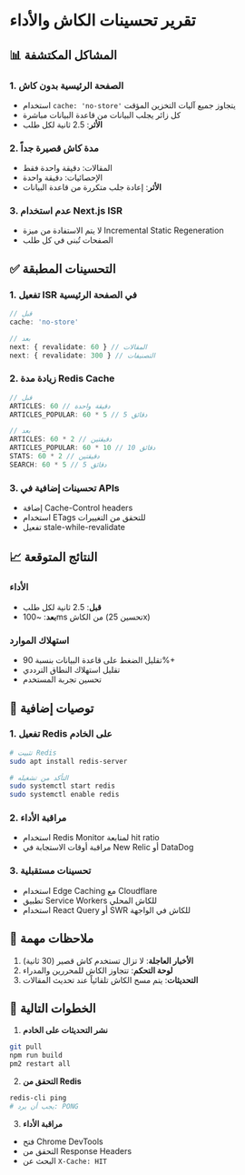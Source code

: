 # تقرير تحسينات الكاش والأداء

## 📊 المشاكل المكتشفة

### 1. **الصفحة الرئيسية بدون كاش**
- استخدام `cache: 'no-store'` يتجاوز جميع آليات التخزين المؤقت
- كل زائر يجلب البيانات من قاعدة البيانات مباشرة
- **الأثر**: 2.5 ثانية لكل طلب

### 2. **مدة كاش قصيرة جداً**
- المقالات: دقيقة واحدة فقط
- الإحصائيات: دقيقة واحدة
- **الأثر**: إعادة جلب متكررة من قاعدة البيانات

### 3. **عدم استخدام Next.js ISR**
- لا يتم الاستفادة من ميزة Incremental Static Regeneration
- الصفحات تُبنى في كل طلب

## ✅ التحسينات المطبقة

### 1. **تفعيل ISR في الصفحة الرئيسية**
```typescript
// قبل
cache: 'no-store'

// بعد
next: { revalidate: 60 } // المقالات
next: { revalidate: 300 } // التصنيفات
```

### 2. **زيادة مدة Redis Cache**
```typescript
// قبل
ARTICLES: 60 // دقيقة واحدة
ARTICLES_POPULAR: 60 * 5 // 5 دقائق

// بعد
ARTICLES: 60 * 2 // دقيقتين
ARTICLES_POPULAR: 60 * 10 // 10 دقائق
STATS: 60 * 2 // دقيقتين
SEARCH: 60 * 5 // 5 دقائق
```

### 3. **تحسينات إضافية في APIs**
- إضافة Cache-Control headers
- استخدام ETags للتحقق من التغييرات
- تفعيل stale-while-revalidate

## 📈 النتائج المتوقعة

### الأداء
- **قبل**: 2.5 ثانية لكل طلب
- **بعد**: ~100ms من الكاش (تحسين 25x)

### استهلاك الموارد
- تقليل الضغط على قاعدة البيانات بنسبة 90%+
- تقليل استهلاك النطاق الترددي
- تحسين تجربة المستخدم

## 🔧 توصيات إضافية

### 1. **تفعيل Redis على الخادم**
```bash
# تثبيت Redis
sudo apt install redis-server

# التأكد من تشغيله
sudo systemctl start redis
sudo systemctl enable redis
```

### 2. **مراقبة الأداء**
- استخدام Redis Monitor لمتابعة hit ratio
- مراقبة أوقات الاستجابة في New Relic أو DataDog

### 3. **تحسينات مستقبلية**
- استخدام Edge Caching مع Cloudflare
- تطبيق Service Workers للكاش المحلي
- استخدام React Query أو SWR للكاش في الواجهة

## 📝 ملاحظات مهمة

1. **الأخبار العاجلة**: لا تزال تستخدم كاش قصير (30 ثانية)
2. **لوحة التحكم**: تتجاوز الكاش للمحررين والمدراء
3. **التحديثات**: يتم مسح الكاش تلقائياً عند تحديث المقالات

## 🚀 الخطوات التالية

1. **نشر التحديثات على الخادم**
```bash
git pull
npm run build
pm2 restart all
```

2. **التحقق من Redis**
```bash
redis-cli ping
# يجب أن يرد: PONG
```

3. **مراقبة الأداء**
- فتح Chrome DevTools
- التحقق من Response Headers
- البحث عن `X-Cache: HIT` 
